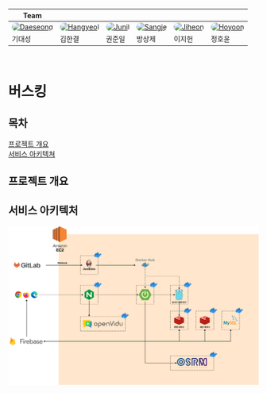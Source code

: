 <style>
    .github-profile {
        width: 48px;
        border: 0 solid;
        border-radius: 12px;
    }
</style>

| Team                                                                                                                                            |                                                                                                                                                   |                                                                                                                                                  |                                                                                                                                                  |                                                                                                                                                 |                                                                                                                                                  |
| ----------------------------------------------------------------------------------------------------------------------------------------------- | ------------------------------------------------------------------------------------------------------------------------------------------------- | ------------------------------------------------------------------------------------------------------------------------------------------------ | ------------------------------------------------------------------------------------------------------------------------------------------------ | ----------------------------------------------------------------------------------------------------------------------------------------------- | ------------------------------------------------------------------------------------------------------------------------------------------------ |
| <a href="https://github.com/meo-s"><img class="github-profile" alt="Daeseong" src="https://avatars.githubusercontent.com/u/70252044?v=4" /></a> | <a href="https://github.com/kmr5326"><img class="github-profile" alt="Hangyeol" src="https://avatars.githubusercontent.com/u/50177492?v=4" /></a> | <a href="https://github.com/wnsdlf925"><img class="github-profile" alt="Junil" src="https://avatars.githubusercontent.com/u/62425882?v=4" /></a> | <a href="https://github.com/JeBread"><img class="github-profile" alt="Sangje" src="https://avatars.githubusercontent.com/u/108921478?v=4" /></a> | <a href="https://github.com/heon-2"><img class="github-profile" alt="Jiheon" src="https://avatars.githubusercontent.com/u/122588664?v=4" /></a> | <a href="https://github.com/jhy1812"><img class="github-profile" alt="Hoyoon" src="https://avatars.githubusercontent.com/u/122588619?v=4" /></a> |
| 기대성                                                                                                                                          | 김한결                                                                                                                                            | 권준일                                                                                                                                           | 방상제                                                                                                                                           | 이지헌                                                                                                                                          | 정호윤                                                                                                                                           |

<br />

# 버스킹  

## 목차  

[프로젝트 개요](#프로젝트-개요)  
[서비스 아키텍쳐](#서비스-아키텍처)  

## 프로젝트 개요  

## 서비스 아키텍처  

![A service architecture](./README/service-architecture.png)  
